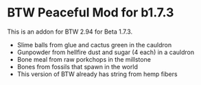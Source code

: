 # BTW Peaceful Mod for b1.7.3

This is an addon for BTW 2.94 for Beta 1.7.3.

- Slime balls from glue and cactus green in the cauldron
- Gunpowder from hellfire dust and sugar (4 each) in a cauldron
- Bone meal from raw porkchops in the millstone
- Bones from fossils that spawn in the world
- This version of BTW already has string from hemp fibers

